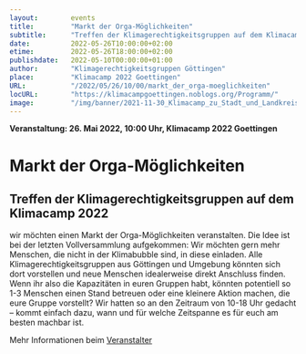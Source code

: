 ```yaml
---
layout:        events
title:         "Markt der Orga-Möglichkeiten"
subtitle:      "Treffen der Klimagerechtigkeitsgruppen auf dem Klimacamp 2022"
date:          2022-05-26T10:00:00+02:00
etime:         2022-05-26T18:00:00+02:00
publishdate:   2022-05-10T00:00:00+01:00
author:        "Klimagerechtigkeitsgruppen Göttingen"
place:         "Klimacamp 2022 Goettingen"
URL:           "/2022/05/26/10/00/markt_der_orga-moeglichkeiten"
locURL:        "https://klimacampgoettingen.noblogs.org/Programm/"
image:         "/img/banner/2021-11-30_Klimacamp_zu_Stadt_und_Landkreis-banner.jpg"
---
```


**Veranstaltung: 26. Mai 2022, 10:00 Uhr, Klimacamp 2022 Goettingen**

Markt der Orga-Möglichkeiten
===========

Treffen der Klimagerechtigkeitsgruppen auf dem Klimacamp 2022
-----------
wir möchten einen Markt der
Orga-Möglichkeiten veranstalten. Die Idee ist bei der letzten
Vollversammlung aufgekommen: Wir möchten gern mehr Menschen, die nicht
in der Klimabubble sind, in diese einladen. Alle
Klimagerechtigkeitsgruppen aus Göttingen und Umgebung könnten sich dort
vorstellen und neue Menschen idealerweise direkt Anschluss finden.  
Wenn ihr also die Kapazitäten in euren Gruppen habt, könnten potentiell
so 1-3 Menschen einen Stand betreuen oder eine kleinere Aktion machen,
die eure Gruppe vorstellt?
Wir hatten so an den Zeitraum von 10-18 Uhr gedacht – kommt einfach
dazu, wann und für welche Zeitspanne es für euch am besten machbar ist.

Mehr Informationen beim [Veranstalter](https://klimacampgoettingen.noblogs.org/Programm/)
